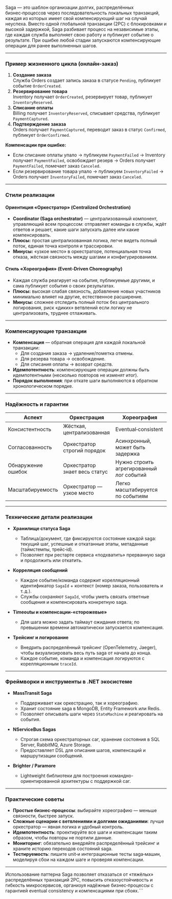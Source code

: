 Saga — это шаблон организации долгих, распределённых бизнес‑процессов через последовательность локальных транзакций, каждая из которых имеет свой компенсирующий шаг на случай неуспеха. Вместо одной глобальной транзакции (2PC) с блокировками и высокой задержкой, Saga разбивает процесс на независимые этапы, где каждая служба выполняет свою работу и публикует событие о результате. При ошибке любой стадии запускаются компенсирующие операции для ранее выполненных шагов.

---

### Пример жизненного цикла (онлайн‑заказ)

1. **Создание заказа**  
   Служба Orders создает запись заказа в статусе `Pending`, публикует событие `OrderCreated`.  
2. **Резервирование товара**  
   Inventory получает `OrderCreated`, резервирует товар, публикует `InventoryReserved`.  
3. **Списание оплаты**  
   Billing получает `InventoryReserved`, списывает средства, публикует `PaymentCaptured`.  
4. **Подтверждение заказа**  
   Orders получает `PaymentCaptured`, переводит заказ в статус `Confirmed`, публикует `OrderConfirmed`.  

**Компенсации при ошибке:**  
- Если списание оплаты упало → публикуем `PaymentFailed` → Inventory получает `PaymentFailed`, освобождает резерв → Orders получает `PaymentFailed`, помечает заказ `Canceled`.  
- Если резервирование товара упало → публикуем `InventoryFailed` → Orders получает `InventoryFailed`, помечает заказ `Canceled`.

---

### Стили реализации

#### Ориентиция «Оркестратор» (Centralized Orchestration)  
- **Coordinator (Saga orchestrator)** — централизованный компонент, управляющий всем процессом: отправляет команды в службы, ждёт ответов и решает, какие шаги запускать далее или какие компенсировать.  
- **Плюсы:** простая централизованная логика, легче видеть полный поток, единая точка контроля и трассировки.  
- **Минусы:** «узкое место» в оркестраторе, потенциальная точка отказа, жёсткая связность между шагами и конфигурированием.

#### Стиль «Хореография» (Event‑Driven Choreography)  
- Каждая служба реагирует на события, публикуемые другими, и сама публикует события о своих результатах.  
- **Плюсы:** высокая слабая связность, добавление новых участников минимально влияет на другие, естественное расширение.  
- **Минусы:** сложнее отследить полный поток без центрального логирования, риск «диких» ветвлений если логику не централизовать, труднее отлаживать.

---

### Компенсирующие транзакции  
- **Компенсация** — обратная операция для каждой локальной транзакции:  
  - Для создания заказа → удаление/пометка отмены.  
  - Для резерва товара → освобождение.  
  - Для списания оплаты → возврат средств.  
- **Идемпотентность**: компенсирующие операции должны быть идемпотентными (несколько повторов не изменят итог).  
- **Порядок выполнения**: при откате шаги выполняются в обратном хронологическом порядке.

---

### Надёжность и гарантии

| Аспект                | Оркестрация            | Хореография          |
|-----------------------|------------------------|----------------------|
| Консистентность       | Жёсткая, централизованная | Eventual‑consistent |
| Согласованность       | Оркестратор строгий порядок | Асинхронный, может быть задержка |
| Обнаружение ошибок    | Оркестратор знает весь статус | Нужно строить агрегированный лог событий |
| Масштабируемость      | Оркестратор — узкое место   | Легко масштабируется по событиям |

---

### Технические детали реализации

- **Хранилище статуса Saga**  
  - Таблица/документ, где фиксируются состояние каждой saga: текущий шаг, успешные и откатанные этапы, метаданные (таймстемпы, трейс‑id).  
  - Позволяет при рестарте сервиса «подхватить» прерванную saga и продолжить или откатить.

- **Корреляция сообщений**  
  - Каждое событие/команда содержит корелляционный идентификатор `SagaId` + контекст (номер заказа, пользователь и т. д.).  
  - Службы сохраняют `SagaId`, чтобы уметь связать ответные сообщения и компенсировать конкретную saga.

- **Timeoutы и компенсации-«сторожевые»**  
  - Для шага можно задать таймаут ожидания ответа; по превышении времени автоматически запускается компенсация.

- **Трейсинг и логирование**  
  - Внедрить распределённый трейсинг (OpenTelemetry, Jaeger), чтобы визуализировать весь путь saga от начала до конца.  
  - Каждое событие, команда и компенсация логируются с корелляционным `traceId`.

---

### Фреймворки и инструменты в .NET экосистеме

- **MassTransit Saga**  
  - Поддерживает как оркестрацию, так и хореографию.  
  - Хранит состояние saga в MongoDB, Entity Framework или Redis.  
  - Позволяет описывать шаги через `StateMachine` и реагировать на события.

- **NServiceBus Sagas**  
  - Строгая схема оркестраторных саг, хранение состояния в SQL Server, RabbitMQ, Azure Storage.  
  - Предоставляет DSL для описания шагов, компенсаций и маршрутизации сообщений.

- **Brighter / Paramore**  
  - Lightweight библиотеки для построения командно-ориентированной архитектуры с поддержкой саг.

---

### Практические советы

- **Простые бизнес‑процессы**: выбирайте хореографию — меньше связности, быстрее запуск.  
- **Сложные сценарии с ветвлениями и долгими ожиданиями**: лучше оркестратор — явная логика и удобный контроль.  
- **Идемпотентность**: проектируйте все шаги и компенсации таким образом, чтобы повторы не портили данные.  
- **Мониторинг**: обязательно внедряйте распределённый трейсинг и храните историю переходов состояний saga.  
- **Тестируемость**: пишите unit‑и интеграционные тесты saga‑машин, моделируя сбои на каждом шаге и проверяя компенсации.

---

Использование паттерна Saga позволяет отказаться от «тяжёлых» распределённых транзакций 2PC, повысить отказоустойчивость и гибкость микросервисов, организуя надёжные бизнес‑процессы с гарантией eventual consistency и компенсациями при сбоях.```
```